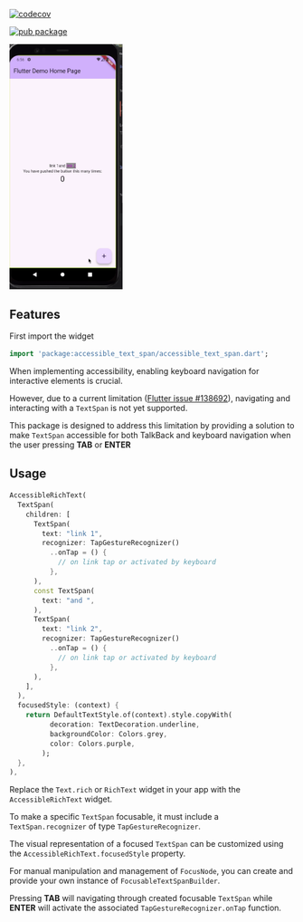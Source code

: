 <!--
This README describes the package. If you publish this package to pub.dev,
this README's contents appear on the landing page for your package.

For information about how to write a good package README, see the guide for
[writing package pages](https://dart.dev/guides/libraries/writing-package-pages).

For general information about developing packages, see the Dart guide for
[creating packages](https://dart.dev/guides/libraries/create-library-packages)
and the Flutter guide for
[developing packages and plugins](https://flutter.dev/developing-packages).
-->

[![codecov](https://codecov.io/github/SilentCatD/accessible_text_span/graph/badge.svg?token=wTay7Q3ild)](https://codecov.io/github/SilentCatD/accessible_text_span)

[![pub package](https://img.shields.io/pub/v/accessible_text_span?color=green&include_prereleases&style=plastic)](https://pub.dev/packages/accessible_text_span)

<img src="https://github.com/SilentCatD/accessible_text_span/blob/main/assets/focusable.gif?raw=true" width="200px">

## Features

First import the widget

```dart
import 'package:accessible_text_span/accessible_text_span.dart';
```

When implementing accessibility, enabling keyboard navigation for interactive elements is crucial.

However, due to a current
limitation ([Flutter issue #138692](https://github.com/flutter/flutter/issues/138692)),
navigating and interacting with a `TextSpan` is not yet supported.

This package is designed to address this limitation by providing a solution to make `TextSpan`
accessible for both TalkBack and keyboard navigation when the user pressing **TAB** or **ENTER**

## Usage

```dart
AccessibleRichText(
  TextSpan(
    children: [
      TextSpan(
        text: "link 1",
        recognizer: TapGestureRecognizer()
          ..onTap = () {
            // on link tap or activated by keyboard
          },
      ),
      const TextSpan(
        text: "and ",
      ),
      TextSpan(
        text: "link 2",
        recognizer: TapGestureRecognizer()
          ..onTap = () {
            // on link tap or activated by keyboard
          },
      ),
    ],
  ),
  focusedStyle: (context) {
    return DefaultTextStyle.of(context).style.copyWith(
          decoration: TextDecoration.underline,
          backgroundColor: Colors.grey,
          color: Colors.purple,
        );
  },
),
```

Replace the `Text.rich` or `RichText` widget in your app with the `AccessibleRichText` widget.

To make a specific `TextSpan` focusable, it must include a `TextSpan.recognizer` of type 
`TapGestureRecognizer`.

The visual representation of a focused `TextSpan` can be customized using the 
`AccessibleRichText.focusedStyle` property.

For manual manipulation and management of `FocusNode`, you can create and provide your own instance 
of `FocusableTextSpanBuilder`.

Pressing **TAB** will navigating through created focusable `TextSpan` while **ENTER** will activate
the associated `TapGestureRecognizer.onTap` function.